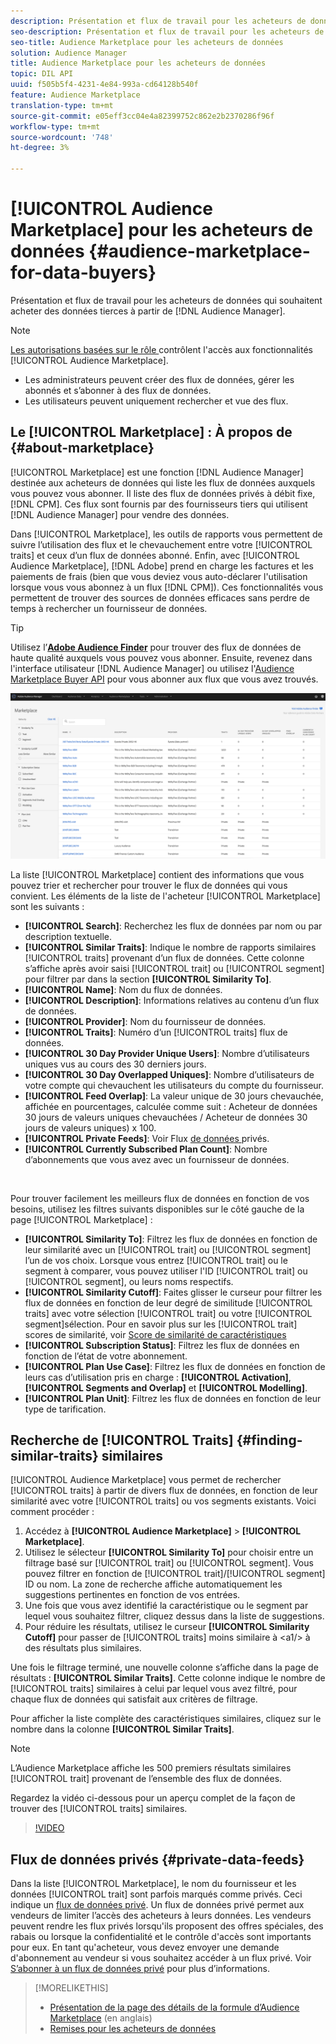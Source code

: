 ```yaml
---
description: Présentation et flux de travail pour les acheteurs de données qui souhaitent acheter des données tierces à partir de l’Audience Manager
seo-description: Présentation et flux de travail pour les acheteurs de données qui souhaitent acheter des données tierces à partir de l’Audience Manager
seo-title: Audience Marketplace pour les acheteurs de données
solution: Audience Manager
title: Audience Marketplace pour les acheteurs de données
topic: DIL API
uuid: f505b5f4-4231-4e84-993a-cd64128b540f
feature: Audience Marketplace
translation-type: tm+mt
source-git-commit: e05eff3cc04e4a82399752c862e2b2370286f96f
workflow-type: tm+mt
source-wordcount: '748'
ht-degree: 3%

---
```



# [!UICONTROL Audience Marketplace] pour les acheteurs de données  {#audience-marketplace-for-data-buyers}

Présentation et flux de travail pour les acheteurs de données qui souhaitent acheter des données tierces à partir de [!DNL Audience Manager].

>[!NOTE]
>[Les autorisations basées sur le rôle ](../../../reporting/reports-dashboard.md) contrôlent l&#39;accès aux fonctionnalités [!UICONTROL Audience Marketplace].
>
>* Les administrateurs peuvent créer des flux de données, gérer les abonnés et s’abonner à des flux de données.
>* Les utilisateurs peuvent uniquement rechercher et vue des flux.


## Le [!UICONTROL Marketplace] : À propos de {#about-marketplace}

[!UICONTROL Marketplace] est une fonction [!DNL Audience Manager] destinée aux acheteurs de données qui liste les flux de données auxquels vous pouvez vous abonner. Il liste des flux de données privés à débit fixe, [!DNL CPM]. Ces flux sont fournis par des fournisseurs tiers qui utilisent [!DNL Audience Manager] pour vendre des données.

Dans [!UICONTROL Marketplace], les outils de rapports vous permettent de suivre l’utilisation des flux et le chevauchement entre votre [!UICONTROL traits] et ceux d’un flux de données abonné. Enfin, avec [!UICONTROL Audience Marketplace], [!DNL Adobe] prend en charge les factures et les paiements de frais (bien que vous deviez vous auto-déclarer l&#39;utilisation lorsque vous vous abonnez à un flux [!DNL CPM]). Ces fonctionnalités vous permettent de trouver des sources de données efficaces sans perdre de temps à rechercher un fournisseur de données.

>[!TIP]
>
>Utilisez l’**[Adobe Audience Finder](https://www.adobe-audience-finder.com/)** pour trouver des flux de données de haute qualité auxquels vous pouvez vous abonner. Ensuite, revenez dans l&#39;interface utilisateur [!DNL Audience Manager] ou utilisez l&#39;[Audience Marketplace Buyer API](https://bank.demdex.com/portal/swagger/index.html#/Audience_Marketplace_Buyer_API) pour vous abonner aux flux que vous avez trouvés.

![acheteur-marché-aperçu](assets/buyer-marketplace-overview.png)

La liste [!UICONTROL Marketplace] contient des informations que vous pouvez trier et rechercher pour trouver le flux de données qui vous convient. Les éléments de la liste de l&#39;acheteur [!UICONTROL Marketplace] sont les suivants :

* **[!UICONTROL Search]**: Recherchez les flux de données par nom ou par description textuelle.
* **[!UICONTROL Similar Traits]**: Indique le nombre de rapports similaires  [!UICONTROL traits] provenant d’un flux de données. Cette colonne s’affiche après avoir saisi [!UICONTROL trait] ou [!UICONTROL segment] pour filtrer par dans la section **[!UICONTROL Similarity To]**.
* **[!UICONTROL Name]**: Nom du flux de données.
* **[!UICONTROL Description]**: Informations relatives au contenu d’un flux de données.
* **[!UICONTROL Provider]**: Nom du fournisseur de données.
* **[!UICONTROL Traits]**: Numéro d’un  [!UICONTROL traits] flux de données.
* **[!UICONTROL 30 Day Provider Unique Users]**: Nombre d’utilisateurs uniques vus au cours des 30 derniers jours.
* **[!UICONTROL 30 Day Overlapped Uniques]**: Nombre d’utilisateurs de votre compte qui chevauchent les utilisateurs du compte du fournisseur.
* **[!UICONTROL Feed Overlap]**: La valeur unique de 30 jours chevauchée, affichée en pourcentages, calculée comme suit : Acheteur de données 30 jours de valeurs uniques chevauchées / Acheteur de données 30 jours de valeurs uniques) x 100.
* **[!UICONTROL Private Feeds]**: Voir Flux [ de données ](../../../features/audience-marketplace/marketplace-private-feeds.md)privés.
* **[!UICONTROL Currently Subscribed Plan Count]**: Nombre d’abonnements que vous avez avec un fournisseur de données.

 

Pour trouver facilement les meilleurs flux de données en fonction de vos besoins, utilisez les filtres suivants disponibles sur le côté gauche de la page [!UICONTROL Marketplace] :

* **[!UICONTROL Similarity To]**: Filtrez les flux de données en fonction de leur similarité avec un  [!UICONTROL trait] ou  [!UICONTROL segment] l’un de vos choix. Lorsque vous entrez [!UICONTROL trait] ou le segment à comparer, vous pouvez utiliser l&#39;ID [!UICONTROL trait] ou [!UICONTROL segment], ou leurs noms respectifs.
* **[!UICONTROL Similarity Cutoff]**: Faites glisser le curseur pour filtrer les flux de données en fonction de leur degré de similitude  [!UICONTROL traits] avec votre sélection  [!UICONTROL trait] ou votre  [!UICONTROL segment]sélection. Pour en savoir plus sur les [!UICONTROL trait] scores de similarité, voir [Score de similarité de caractéristiques](../../segments/trait-recommendations.md#trait-similarity-score)
* **[!UICONTROL Subscription Status]**: Filtrez les flux de données en fonction de l’état de votre abonnement.
* **[!UICONTROL Plan Use Case]**: Filtrez les flux de données en fonction de leurs cas d’utilisation pris en charge :  **[!UICONTROL Activation]**,  **[!UICONTROL Segments and Overlap]** et  **[!UICONTROL Modelling]**.
* **[!UICONTROL Plan Unit]**: Filtrez les flux de données en fonction de leur type de tarification.

## Recherche de [!UICONTROL Traits] {#finding-similar-traits} similaires

[!UICONTROL Audience Marketplace] vous permet de rechercher  [!UICONTROL traits] à partir de divers flux de données, en fonction de leur similarité avec votre  [!UICONTROL traits] ou vos segments existants. Voici comment procéder :

1. Accédez à **[!UICONTROL Audience Marketplace]** > **[!UICONTROL Marketplace]**.
2. Utilisez le sélecteur **[!UICONTROL Similarity To]** pour choisir entre un filtrage basé sur [!UICONTROL trait] ou [!UICONTROL segment]. Vous pouvez filtrer en fonction de [!UICONTROL trait]/[!UICONTROL segment] ID ou nom. La zone de recherche affiche automatiquement les suggestions pertinentes en fonction de vos entrées.
3. Une fois que vous avez identifié la caractéristique ou le segment par lequel vous souhaitez filtrer, cliquez dessus dans la liste de suggestions.
4. Pour réduire les résultats, utilisez le curseur **[!UICONTROL Similarity Cutoff]** pour passer de [!UICONTROL traits] moins similaire à &lt;a1/> à des résultats plus similaires.

Une fois le filtrage terminé, une nouvelle colonne s’affiche dans la page de résultats : **[!UICONTROL Similar Traits]**. Cette colonne indique le nombre de [!UICONTROL traits] similaires à celui par lequel vous avez filtré, pour chaque flux de données qui satisfait aux critères de filtrage.

Pour afficher la liste complète des caractéristiques similaires, cliquez sur le nombre dans la colonne **[!UICONTROL Similar Traits]**.

>[!NOTE]
>
> L’Audience Marketplace affiche les 500 premiers résultats similaires [!UICONTROL trait] provenant de l’ensemble des flux de données.

Regardez la vidéo ci-dessous pour un aperçu complet de la façon de trouver des [!UICONTROL traits] similaires.

>[!VIDEO](https://video.tv.adobe.com/v/29370/)

## Flux de données privés {#private-data-feeds}

Dans la liste [!UICONTROL Marketplace], le nom du fournisseur et les données [!UICONTROL trait] sont parfois marqués comme privés. Ceci indique un [flux de données privé](../../../features/audience-marketplace/marketplace-private-feeds.md). Un flux de données privé permet aux vendeurs de limiter l’accès des acheteurs à leurs données. Les vendeurs peuvent rendre les flux privés lorsqu&#39;ils proposent des offres spéciales, des rabais ou lorsque la confidentialité et le contrôle d&#39;accès sont importants pour eux. En tant qu&#39;acheteur, vous devez envoyer une demande d&#39;abonnement au vendeur si vous souhaitez accéder à un flux privé. Voir [S’abonner à un flux de données privé](../../../features/audience-marketplace/marketplace-data-buyers/marketplace-manage-subscriptions.md#subscript-private-data-feed) pour plus d’informations.

>[!MORELIKETHIS]
>
>* [Présentation de la page des détails de la formule d’Audience Marketplace](../../../features/audience-marketplace/marketplace-data-buyers/marketplace-manage-subscriptions.md#marketplace-buyer-details) (en anglais)
>* [Remises pour les acheteurs de données](../../../features/audience-marketplace/marketplace-data-buyers/marketplace-manage-subscriptions.md#buyer-discount)

